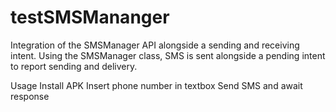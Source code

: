 # testSMSMananger
Integration of the SMSManager API alongside a sending and receiving intent.
Using the SMSManager class, SMS is sent alongside a pending intent to report sending and delivery.

Usage 
Install APK
Insert phone number in textbox
Send SMS and await response
